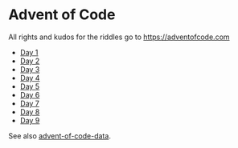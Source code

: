 # Advent of Code

All rights and kudos for the riddles go to https://adventofcode.com

* [Day 1](https://adventofcode.com/2023/day/1)
* [Day 2](https://adventofcode.com/2023/day/2)
* [Day 3](https://adventofcode.com/2023/day/3)
* [Day 4](https://adventofcode.com/2023/day/4)
* [Day 5](https://adventofcode.com/2023/day/5)
* [Day 6](https://adventofcode.com/2023/day/6)
* [Day 7](https://adventofcode.com/2023/day/7)
* [Day 8](https://adventofcode.com/2023/day/8)
* [Day 9](https://adventofcode.com/2023/day/9)

See also [advent-of-code-data](https://github.com/wimglenn/advent-of-code-data#quickstart).
